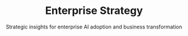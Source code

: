 ---
layout: category
title: "Enterprise Strategy"
subtitle: "Strategic insights for enterprise AI adoption and business transformation"
category: enterprise-strategy
---
